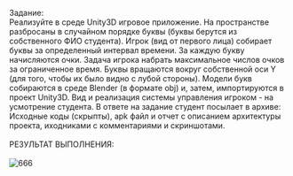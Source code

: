 Задание:<br>
Реализуйте в среде Unity3D игровое приложение. На пространстве разбросаны в случайном порядке буквы (буквы берутся из собственного ФИО студента). Игрок (вид от первого лица) собирает буквы за определенный интервал времени. За каждую букву начисляются очки. Задача игрока набрать максимальное числов очков за ограниченное время.
Буквы вращаются вокруг собственной оси Y (для того, чтобы их было видно с лубой стороны). Модели букв собираются в среде Blender (в формате obj) и, затем, импортируются в проект Unity3D. Вид и реализация системы управления игроком - на усмотрение студента.
В ответе на задание студент посылает в архиве: Исходные коды (скрыпты), apk файл и отчет с описанием архитектуры проекта, иходниками с комментариями и скриншотами.
<br><br>РЕЗУЛЬТАТ ВЫПОЛНЕНИЯ:<br><br>
![666](https://github.com/pirocsilin/educational/assets/97364957/f8110d7b-c085-4bd7-ab38-002e25046825)
